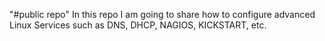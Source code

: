 "#public repo" 
In this repo I am going to share how to configure advanced Linux Services such as DNS, DHCP, NAGIOS, KICKSTART, etc. 
